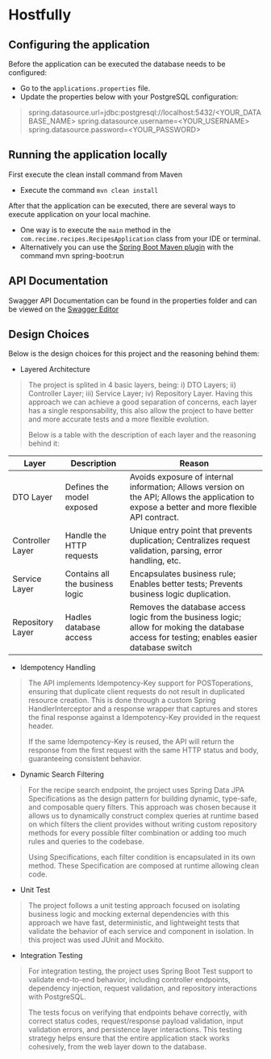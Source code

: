 # Hostfully

## Configuring the application

Before the application can be executed the database needs to be configured: 
   * Go to the `applications.properties` file.
   * Update the properties below with your PostgreSQL configuration:
   > spring.datasource.url=jdbc:postgresql://localhost:5432/<YOUR_DATABASE_NAME>
   > spring.datasource.username=<YOUR_USERNAME>
   > spring.datasource.password=<YOUR_PASSWORD>


## Running the application locally

First execute the clean install command from Maven
   * Execute the command `mvn clean install`

After that the application can be executed, there are several ways to execute application on your local machine.
   * One way is to execute the `main` method in the `com.recime.recipes.RecipesApplication` class from your IDE or terminal.
   * Alternatively you can use the [Spring Boot Maven plugin](https://docs.spring.io/spring-boot/docs/current/reference/html/build-tool-plugins-maven-plugin.html) with the command mvn spring-boot:run

## API Documentation

Swagger API Documentation can be found in the properties folder and can be viewed on the [Swagger Editor](https://editor.swagger.io/)

## Design Choices

Below is the design choices for this project and the reasoning behind them:
   * Layered Architecture
   > The project is splited in 4 basic layers, being: i) DTO Layers; ii) Controller Layer; iii) Service Layer; iv) Repository Layer. Having this approach we can achieve a good separation of concerns, each layer has a single responsability, this also allow the project to have better and more accurate tests and a more flexible evolution.
   >
   > Below is a table with the description of each layer and the reasoning behind it:

|Layer|Description|Reason|
|---|---|---|
| DTO Layer | Defines the model exposed | Avoids exposure of internal information; Allows version on the API; Allows the application to expose a better and more flexible API contract. |
| Controller Layer | Handle the HTTP requests | Unique entry point that prevents duplication; Centralizes request validation, parsing, error handling, etc. |
| Service Layer | Contains all the business logic | Encapsulates business rule; Enables better tests; Prevents business logic duplication. |
| Repository Layer | Hadles database access | Removes the database access logic from the business logic; allow for moking the database access for testing; enables easier database switch |

   * Idempotency Handling
   > The API implements Idempotency-Key support for POSToperations, ensuring  that duplicate client requests do not result in duplicated resource creation. This is done through a custom Spring HandlerInterceptor and a response wrapper that captures and stores the final response against a Idempotency-Key provided in the request header.
   >
   > If the same Idempotency-Key is reused, the API will return the response from the first request with the same HTTP status and body, guaranteeing consistent behavior.

   * Dynamic Search Filtering
   > For the recipe search endpoint, the project uses Spring Data JPA Specifications as the design pattern for building dynamic, type-safe, and composable query filters. This approach was chosen because it allows us to dynamically construct complex queries at runtime based on which filters the client provides without writing custom repository methods for every possible filter combination or adding too much rules and queries to the codebase.
   >
   > Using Specifications, each filter condition is encapsulated in its own method. These Specification are composed at runtime allowing clean code.

   * Unit Test
   > The project follows a unit testing approach focused on isolating business logic and mocking external dependencies with this approach we have fast, deterministic, and lightweight tests that validate the behavior of each service and component in isolation. In this project was used JUnit and Mockito.

   * Integration Testing
   > For integration testing, the project uses Spring Boot Test support to validate end-to-end behavior, including controller endpoints, dependency injection, request validation, and repository interactions with PostgreSQL.
   >
   > The tests focus on verifying that endpoints behave correctly, with correct status codes, request/response payload validation, input validation errors, and persistence layer interactions. This testing strategy helps ensure that the entire application stack works cohesively, from the web layer down to the database.